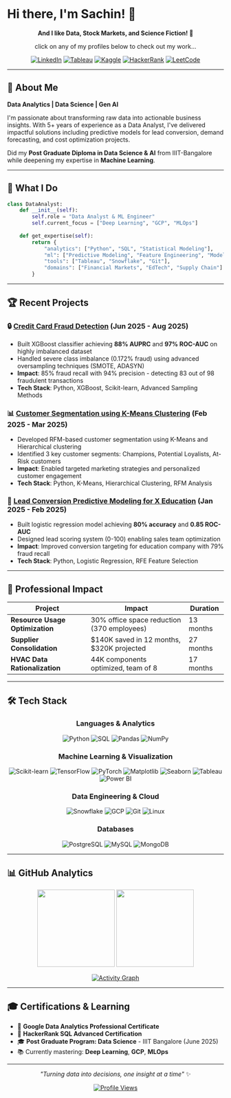 # Hi there, I'm Sachin! 👋


<div align="center">
  
**And I like Data, Stock Markets, and Science Fiction! 🚀**

click on any of my profiles below to check out my work...


  
[![LinkedIn](https://img.shields.io/badge/-LinkedIn-0077B5?style=for-the-badge&logo=linkedin&logoColor=white)](https://linkedin.com/in/sachinkanchan)
[![Tableau](https://img.shields.io/badge/-Tableau-E97627?style=for-the-badge&logo=tableau&logoColor=white)](https://public.tableau.com/app/profile/sachin.kanchan/vizzes)
[![Kaggle](https://img.shields.io/badge/-Kaggle-20BEFF?style=for-the-badge&logo=kaggle&logoColor=white)](https://kaggle.com/sachinkanchan92)
[![HackerRank](https://img.shields.io/badge/-HackerRank-2EC866?style=for-the-badge&logo=hackerrank&logoColor=white)](https://hackerrank.com/sachin_kanchan)
[![LeetCode](https://img.shields.io/badge/-LeetCode-FFA116?style=for-the-badge&logo=leetcode&logoColor=black)](https://leetcode.com/sachin_kanchan)

</div>


---
  
</div>

## 🎯 About Me

**Data Analytics | Data Science | Gen AI**

I'm passionate about transforming raw data into actionable business insights. With 5+ years of experience as a Data Analyst, I've delivered impactful solutions including predictive models for lead conversion, demand forecasting, and cost optimization projects.

Did my **Post Graduate Diploma in Data Science & AI** from IIIT-Bangalore while deepening my expertise in **Machine Learning**.

---

## 🚀 What I Do

```python
class DataAnalyst:
    def __init__(self):
        self.role = "Data Analyst & ML Engineer"
        self.current_focus = ["Deep Learning", "GCP", "MLOps"]
    
    def get_expertise(self):
        return {
            "analytics": ["Python", "SQL", "Statistical Modeling"],
            "ml": ["Predictive Modeling", "Feature Engineering", "Model Optimization"],
            "tools": ["Tableau", "Snowflake", "Git"],
            "domains": ["Financial Markets", "EdTech", "Supply Chain"]
        }
```

---

## 🏆 Recent Projects

### 🔒 [Credit Card Fraud Detection](https://github.com/sachin-kanchan/credit-card-fraud-detection) (Jun 2025 - Aug 2025)
- Built XGBoost classifier achieving **88% AUPRC** and **97% ROC-AUC** on highly imbalanced dataset
- Handled severe class imbalance (0.172% fraud) using advanced oversampling techniques (SMOTE, ADASYN)
- **Impact**: 85% fraud recall with 94% precision - detecting 83 out of 98 fraudulent transactions
- **Tech Stack**: Python, XGBoost, Scikit-learn, Advanced Sampling Methods


### 📊 [Customer Segmentation using K-Means Clustering](https://github.com/sachin-kanchan/kmeans_clustering_customer_segmentation) (Feb 2025 - Mar 2025)
- Developed RFM-based customer segmentation using K-Means and Hierarchical clustering
- Identified 3 key customer segments: Champions, Potential Loyalists, At-Risk customers
- **Impact**: Enabled targeted marketing strategies and personalized customer engagement
- **Tech Stack**: Python, K-Means, Hierarchical Clustering, RFM Analysis


### 🎯 [Lead Conversion Predictive Modeling for X Education](https://github.com/sachin-kanchan/lead-conversion-prediction) (Jan 2025 - Feb 2025)
- Built logistic regression model achieving **80% accuracy** and **0.85 ROC-AUC**
- Designed lead scoring system (0-100) enabling sales team optimization
- **Impact**: Improved conversion targeting for education company with 79% fraud recall
- **Tech Stack**: Python, Logistic Regression, RFE Feature Selection

---

## 💼 Professional Impact

| Project | Impact | Duration |
|---------|--------|----------|
| **Resource Usage Optimization** | 30% office space reduction (370 employees) | 13 months |
| **Supplier Consolidation** | $140K saved in 12 months, $320K projected | 27 months |
| **HVAC Data Rationalization** | 44K components optimized, team of 8 | 17 months |

---

## 🛠️ Tech Stack

<div align="center">

### **Languages & Analytics**
![Python](https://img.shields.io/badge/-Python-3776AB?style=for-the-badge&logo=python&logoColor=white)
![SQL](https://img.shields.io/badge/-SQL-4479A1?style=for-the-badge&logo=postgresql&logoColor=white)
![Pandas](https://img.shields.io/badge/-Pandas-150458?style=for-the-badge&logo=pandas&logoColor=white)
![NumPy](https://img.shields.io/badge/-NumPy-013243?style=for-the-badge&logo=numpy&logoColor=white)

### **Machine Learning & Visualization**
![Scikit-learn](https://img.shields.io/badge/-ScikitLearn-F7931E?style=for-the-badge&logo=scikit-learn&logoColor=white)
![TensorFlow](https://img.shields.io/badge/-TensorFlow-FF6F00?style=for-the-badge&logo=tensorflow&logoColor=white)
![PyTorch](https://img.shields.io/badge/-PyTorch-EE4C2C?style=for-the-badge&logo=pytorch&logoColor=white)
![Matplotlib](https://img.shields.io/badge/-Matplotlib-11557c?style=for-the-badge&logo=python&logoColor=white)
![Seaborn](https://img.shields.io/badge/-Seaborn-3776AB?style=for-the-badge&logo=python&logoColor=white)
![Tableau](https://img.shields.io/badge/-Tableau-E97627?style=for-the-badge&logo=tableau&logoColor=white)
![Power BI](https://img.shields.io/badge/-Power_BI-F2C811?style=for-the-badge&logo=powerbi&logoColor=black)

### **Data Engineering & Cloud**
![Snowflake](https://img.shields.io/badge/-Snowflake-29B5E8?style=for-the-badge&logo=snowflake&logoColor=white)
![GCP](https://img.shields.io/badge/-Google_Cloud-4285F4?style=for-the-badge&logo=google-cloud&logoColor=white)
![Git](https://img.shields.io/badge/-Git-F05032?style=for-the-badge&logo=git&logoColor=white)
![Linux](https://img.shields.io/badge/-Linux-FCC624?style=for-the-badge&logo=linux&logoColor=black)

### **Databases**
![PostgreSQL](https://img.shields.io/badge/-PostgreSQL-336791?style=for-the-badge&logo=postgresql&logoColor=white)
![MySQL](https://img.shields.io/badge/-MySQL-4479A1?style=for-the-badge&logo=mysql&logoColor=white)
![MongoDB](https://img.shields.io/badge/-MongoDB-47A248?style=for-the-badge&logo=mongodb&logoColor=white)

</div>

---

## 📊 GitHub Analytics

<div align="center">
  
  <img height="180em" src="https://github-readme-stats.vercel.app/api?username=sachin-kanchan&show_icons=true&theme=tokyonight&include_all_commits=true&count_private=true"/>
  <img height="180em" src="https://github-readme-stats.vercel.app/api/top-langs/?username=sachin-kanchan&layout=compact&langs_count=8&theme=tokyonight"/>
  
</div>

<div align="center">
  
  [![Activity Graph](https://github-readme-activity-graph.vercel.app/graph?username=sachin-kanchan&theme=tokyo-night)](https://github.com/sachin-kanchan)
  
</div>

---

## 🎓 Certifications & Learning

- 📜 **Google Data Analytics Professional Certificate**
- 📜 **HackerRank SQL Advanced Certification** 
- 🎓 **Post Graduate Program: Data Science** - IIIT Bangalore (June 2025)
- 📚 Currently mastering: **Deep Learning**, **GCP**, **MLOps**

---


<div align="center">
  
  *"Turning data into decisions, one insight at a time"* ✨
  
 
  [![Profile Views](https://komarev.com/ghpvc/?username=sachin-kanchan&label=Profile%20views&color=0e75b6&style=flat)](https://github.com/sachin-kanchan)
</div>
